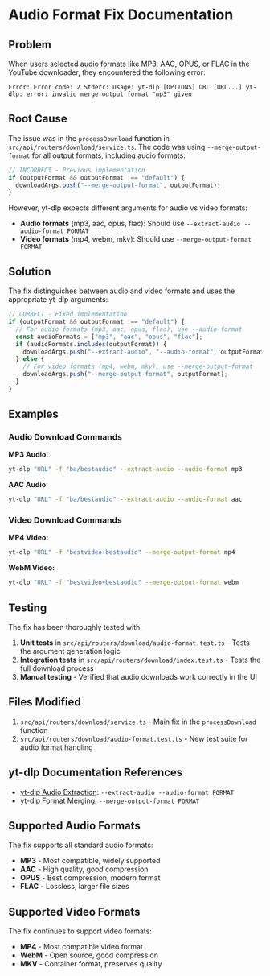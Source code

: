 # Audio Format Fix Documentation

## Problem

When users selected audio formats like MP3, AAC, OPUS, or FLAC in the YouTube downloader, they encountered the following error:

```
Error: Error code: 2 Stderr: Usage: yt-dlp [OPTIONS] URL [URL...] yt-dlp: error: invalid merge output format "mp3" given
```

## Root Cause

The issue was in the `processDownload` function in `src/api/routers/download/service.ts`. The code was using `--merge-output-format` for all output formats, including audio formats:

```typescript
// INCORRECT - Previous implementation
if (outputFormat && outputFormat !== "default") {
  downloadArgs.push("--merge-output-format", outputFormat);
}
```

However, yt-dlp expects different arguments for audio vs video formats:

- **Audio formats** (mp3, aac, opus, flac): Should use `--extract-audio --audio-format FORMAT`
- **Video formats** (mp4, webm, mkv): Should use `--merge-output-format FORMAT`

## Solution

The fix distinguishes between audio and video formats and uses the appropriate yt-dlp arguments:

```typescript
// CORRECT - Fixed implementation
if (outputFormat && outputFormat !== "default") {
  // For audio formats (mp3, aac, opus, flac), use --audio-format
  const audioFormats = ["mp3", "aac", "opus", "flac"];
  if (audioFormats.includes(outputFormat)) {
    downloadArgs.push("--extract-audio", "--audio-format", outputFormat);
  } else {
    // For video formats (mp4, webm, mkv), use --merge-output-format
    downloadArgs.push("--merge-output-format", outputFormat);
  }
}
```

## Examples

### Audio Download Commands

**MP3 Audio:**

```bash
yt-dlp "URL" -f "ba/bestaudio" --extract-audio --audio-format mp3
```

**AAC Audio:**

```bash
yt-dlp "URL" -f "ba/bestaudio" --extract-audio --audio-format aac
```

### Video Download Commands

**MP4 Video:**

```bash
yt-dlp "URL" -f "bestvideo+bestaudio" --merge-output-format mp4
```

**WebM Video:**

```bash
yt-dlp "URL" -f "bestvideo+bestaudio" --merge-output-format webm
```

## Testing

The fix has been thoroughly tested with:

1. **Unit tests** in `src/api/routers/download/audio-format.test.ts` - Tests the argument generation logic
2. **Integration tests** in `src/api/routers/download/index.test.ts` - Tests the full download process
3. **Manual testing** - Verified that audio downloads work correctly in the UI

## Files Modified

1. `src/api/routers/download/service.ts` - Main fix in the `processDownload` function
2. `src/api/routers/download/audio-format.test.ts` - New test suite for audio format handling

## yt-dlp Documentation References

- [yt-dlp Audio Extraction](https://github.com/yt-dlp/yt-dlp#post-processing-options): `--extract-audio --audio-format FORMAT`
- [yt-dlp Format Merging](https://github.com/yt-dlp/yt-dlp#format-selection): `--merge-output-format FORMAT`

## Supported Audio Formats

The fix supports all standard audio formats:

- **MP3** - Most compatible, widely supported
- **AAC** - High quality, good compression
- **OPUS** - Best compression, modern format
- **FLAC** - Lossless, larger file sizes

## Supported Video Formats

The fix continues to support video formats:

- **MP4** - Most compatible video format
- **WebM** - Open source, good compression
- **MKV** - Container format, preserves quality
